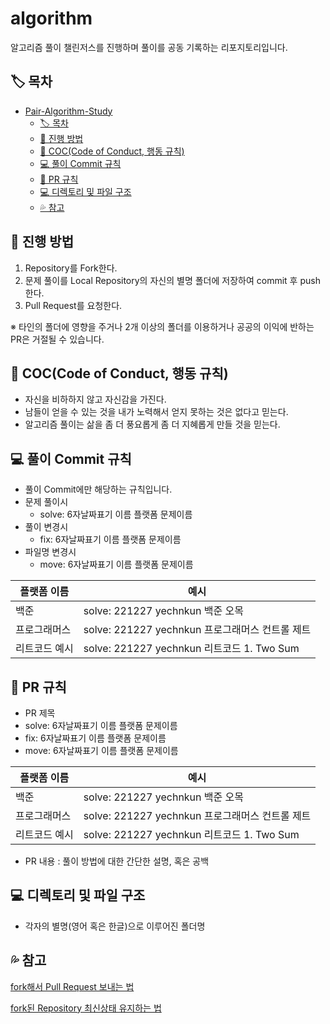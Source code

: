 # algorithm
알고리즘 풀이 챌린저스를 진행하며 풀이를 공동 기록하는 리포지토리입니다.

## 🏷️ 목차

- [Pair-Algorithm-Study](#pair-algorithm-study)
  - [🏷️ 목차](#️-목차)
  - [📘 진행 방법](#-진행-방법)
  - [🧐 COC(Code of Conduct, 행동 규칙)](#-coccode-of-conduct-행동-규칙)
  - [💻 풀이 Commit 규칙](#-풀이-commit-규칙)
  - [🍴 PR 규칙](#-pr-규칙)
  - [💻 디렉토리 및 파일 구조](#-디렉토리-및-파일-구조)
  - [💦 참고](#-참고)


## 📘 진행 방법

1. Repository를 Fork한다.
2. 문제 풀이를 Local Repository의 자신의 별명 폴더에 저장하여 commit 후 push한다.
3. Pull Request를 요청한다.

※ 타인의 폴더에 영향을 주거나 2개 이상의 폴더를 이용하거나 공공의 이익에 반하는 PR은 거절될 수 있습니다.


## 🧐 COC(Code of Conduct, 행동 규칙)

- 자신을 비하하지 않고 자신감을 가진다.
- 남들이 얻을 수 있는 것을 내가 노력해서 얻지 못하는 것은 없다고 믿는다.
- 알고리즘 풀이는 삶을 좀 더 풍요롭게 좀 더 지혜롭게 만들 것을 믿는다.

## 💻 풀이 Commit 규칙

- 풀이 Commit에만 해당하는 규칙입니다.
- 문제 풀이시
  - solve: 6자날짜표기 이름 플랫폼 문제이름
- 풀이 변경시
  - fix: 6자날짜표기 이름 플랫폼 문제이름
- 파일명 변경시
  - move: 6자날짜표기 이름 플랫폼 문제이름
   
| 플랫폼 이름 | 예시 |
| --- | --- |
| 백준| solve: 221227 yechnkun 백준 오목 |
| 프로그래머스 | solve: 221227 yechnkun 프로그래머스 컨트롤 제트 |
| 리트코드 예시 | solve: 221227 yechnkun 리트코드 1. Two Sum |


## 🍴 PR 규칙

- PR 제목 
- solve: 6자날짜표기 이름 플랫폼 문제이름
- fix: 6자날짜표기 이름 플랫폼 문제이름
- move: 6자날짜표기 이름 플랫폼 문제이름

| 플랫폼 이름 | 예시 |
| --- | --- |
| 백준| solve: 221227 yechnkun 백준 오목 |
| 프로그래머스 | solve: 221227 yechnkun 프로그래머스 컨트롤 제트 |
| 리트코드 예시 | solve: 221227 yechnkun 리트코드 1. Two Sum |
- PR 내용 : 풀이 방법에 대한 간단한 설명, 혹은 공백

## 💻 디렉토리 및 파일 구조

- 각자의 별명(영어 혹은 한글)으로 이루어진 폴더명

## 💦 참고

[fork해서 Pull Request 보내는 법](https://wayhome25.github.io/git/2017/07/08/git-first-pull-request-story/)

[fork된 Repository 최신상태 유지하는 법](https://jybaek.tistory.com/775)
